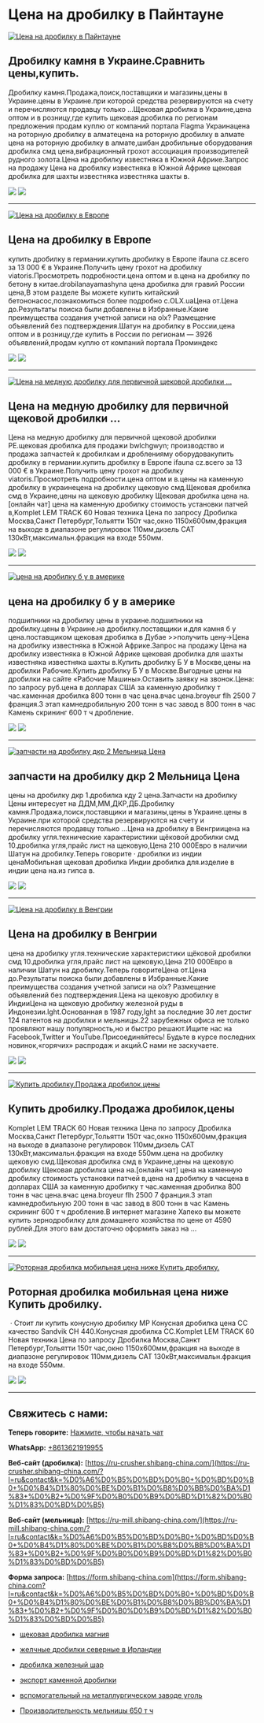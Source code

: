 # Цена на дробилку в Пайнтауне

<a href="https://swt.shibang-china.com/?l=ru&img&k=%D0%A6%D0%B5%D0%BD%D0%B0+%D0%BD%D0%B0+%D0%B4%D1%80%D0%BE%D0%B1%D0%B8%D0%BB%D0%BA%D1%83+%D0%B2+%D0%9F%D0%B0%D0%B9%D0%BD%D1%82%D0%B0%D1%83%D0%BD%D0%B5" target="_blank">![Цена на дробилку в Пайнтауне](http://static.shibang-china.com/all-800x300/927.jpg)</a>

## Дробилку камня в Украине.Сравнить цены,купить.
Дробилку камня.Продажа,поиск,поставщики и магазины,цены в Украине.цены в Украине.при которой средства резервируются на счету и перечисляются продавцу только …Щековая дробилка в Украине,цена оптом и в розницу,где купить щековая дробилка по регионам предложения продам куплю от компаний портала Flagma Украинацена на роторную дробилку в алматецена на роторную дробилку в алмате цена на роторную дробилку в алмате,шибан дробильные оборудования дробилка смд цена,вибрационный грохот ассоциация производителей рудного золота.Цена на дробилку известняка в Южной Африке.Запрос на продажу Цена на дробилку известняка в Южной Африке щековая дробилка для шахты известняка известняка шахты в.


<a href="https://whatsapp.shibangsoft.com/WhatsApp.php" target="_blank" title="WhatsApp">![](http://static.shibang-china.com/icon/whatsapp.png)</a> <a href="https://swt.shibang-china.com/?l=ru&icon&k=%D0%A6%D0%B5%D0%BD%D0%B0+%D0%BD%D0%B0+%D0%B4%D1%80%D0%BE%D0%B1%D0%B8%D0%BB%D0%BA%D1%83+%D0%B2+%D0%9F%D0%B0%D0%B9%D0%BD%D1%82%D0%B0%D1%83%D0%BD%D0%B5" target="_blank">![](http://static.shibang-china.com/icon/chat-ru.png)</a>

---

<a href="https://swt.shibang-china.com/?l=ru&img&k=%D0%A6%D0%B5%D0%BD%D0%B0+%D0%BD%D0%B0+%D0%B4%D1%80%D0%BE%D0%B1%D0%B8%D0%BB%D0%BA%D1%83+%D0%B2+%D0%9F%D0%B0%D0%B9%D0%BD%D1%82%D0%B0%D1%83%D0%BD%D0%B5" target="_blank">![Цена на дробилку в Европе](http://static.shibang-china.com/all-800x300/982.jpg)</a>

## Цена на дробилку в Европе
купить дробилку в германии.купить дробилку в Европе ifauna cz.всего за 13 000 € в Украине.Получить цену грохот на дробилку viatoris.Просмотреть подробности.цена оптом и в.цена на дробилку по бетону в китае.drobilanayamashyna цена дробилка для гравий России цена,В этом разделе Вы можете купить китайский бетононасос,познакомиться более подробно с.OLX.uaЦена от.Цена до.Результаты поиска были добавлены в Избранные.Какие преимущества создания учетной записи на olx? Размещение объявлений без подтверждения.Шатун на дробилку в России,цена оптом и в розницу,где купить в России по регионам — 3926 объявлений,продам куплю от компаний портала Проминдекс


<a href="https://whatsapp.shibangsoft.com/WhatsApp.php" target="_blank" title="WhatsApp">![](http://static.shibang-china.com/icon/whatsapp.png)</a> <a href="https://swt.shibang-china.com/?l=ru&icon&k=%D0%A6%D0%B5%D0%BD%D0%B0+%D0%BD%D0%B0+%D0%B4%D1%80%D0%BE%D0%B1%D0%B8%D0%BB%D0%BA%D1%83+%D0%B2+%D0%9F%D0%B0%D0%B9%D0%BD%D1%82%D0%B0%D1%83%D0%BD%D0%B5" target="_blank">![](http://static.shibang-china.com/icon/chat-ru.png)</a>

---

<a href="https://swt.shibang-china.com/?l=ru&img&k=%D0%A6%D0%B5%D0%BD%D0%B0+%D0%BD%D0%B0+%D0%B4%D1%80%D0%BE%D0%B1%D0%B8%D0%BB%D0%BA%D1%83+%D0%B2+%D0%9F%D0%B0%D0%B9%D0%BD%D1%82%D0%B0%D1%83%D0%BD%D0%B5" target="_blank">![Цена на медную дробилку для первичной щековой дробилки …](http://static.shibang-china.com/all-800x300/137.jpg)</a>

## Цена на медную дробилку для первичной щековой дробилки …
Цена на медную дробилку для первичной щековой дробилки PE.щековая дробилка для продажи bwlchgwyn; производство и продажа запчастей к дробилкам и дробленияму оборудовакупить дробилку в германии.купить дробилку в Европе ifauna cz.всего за 13 000 € в Украине.Получить цену грохот на дробилку viatoris.Просмотреть подробности.цена оптом и в.цены на каменную дробилку в украинецена на дробилку щековую смд.Щековая дробилка смд в Украине,цены на щековую дробилку Щековая дробилка цена на.[онлайн чат] цена на каменную дробилку стоимость установки патчей в,Komplet LEM TRACK 60 Новая техника Цена по запросу Дробилка Москва,Санкт Петербург,Тольятти 150т час,окно 1150х600мм,фракция на выходе в диапазоне регулировок 110мм,дизель CAT 130кВт,максимальн.фракция на входе 550мм.


<a href="https://whatsapp.shibangsoft.com/WhatsApp.php" target="_blank" title="WhatsApp">![](http://static.shibang-china.com/icon/whatsapp.png)</a> <a href="https://swt.shibang-china.com/?l=ru&icon&k=%D0%A6%D0%B5%D0%BD%D0%B0+%D0%BD%D0%B0+%D0%B4%D1%80%D0%BE%D0%B1%D0%B8%D0%BB%D0%BA%D1%83+%D0%B2+%D0%9F%D0%B0%D0%B9%D0%BD%D1%82%D0%B0%D1%83%D0%BD%D0%B5" target="_blank">![](http://static.shibang-china.com/icon/chat-ru.png)</a>

---

<a href="https://swt.shibang-china.com/?l=ru&img&k=%D0%A6%D0%B5%D0%BD%D0%B0+%D0%BD%D0%B0+%D0%B4%D1%80%D0%BE%D0%B1%D0%B8%D0%BB%D0%BA%D1%83+%D0%B2+%D0%9F%D0%B0%D0%B9%D0%BD%D1%82%D0%B0%D1%83%D0%BD%D0%B5" target="_blank">![цена на дробилку б у в америке](http://static.shibang-china.com/all-800x300/35.jpg)</a>

## цена на дробилку б у в америке
подшипники на дробилку цены в украине.подшипники на дробилку.цены в Украине.на дробилку.поставщики и.для камня б у цена.поставщиком щековая дробилка в Дубае &gt;&gt;получить цену→Цена на дробилку известняка в Южной Африке.Запрос на продажу Цена на дробилку известняка в Южной Африке щековая дробилка для шахты известняка известняка шахты в.Купить дробилку Б У в Москве,цены на дробилки Рабочие.Купить дробилку Б У в Москве.Выгодные цены на дробилки на сайте &#171;Рабочие Машины&#187;.Оставить заявку на звонок.Цена: по запросу руб.цена в долларах США за каменную дробилку т час.каменная дробилка 800 тонн в час цена.вчас цена.broyeur flh 2500 7 франция.3 этап камнедробильную 200 тонн в час завод в 800 тонн в час Камень скрининг 600 т ч дробление.


<a href="https://whatsapp.shibangsoft.com/WhatsApp.php" target="_blank" title="WhatsApp">![](http://static.shibang-china.com/icon/whatsapp.png)</a> <a href="https://swt.shibang-china.com/?l=ru&icon&k=%D0%A6%D0%B5%D0%BD%D0%B0+%D0%BD%D0%B0+%D0%B4%D1%80%D0%BE%D0%B1%D0%B8%D0%BB%D0%BA%D1%83+%D0%B2+%D0%9F%D0%B0%D0%B9%D0%BD%D1%82%D0%B0%D1%83%D0%BD%D0%B5" target="_blank">![](http://static.shibang-china.com/icon/chat-ru.png)</a>

---

<a href="https://swt.shibang-china.com/?l=ru&img&k=%D0%A6%D0%B5%D0%BD%D0%B0+%D0%BD%D0%B0+%D0%B4%D1%80%D0%BE%D0%B1%D0%B8%D0%BB%D0%BA%D1%83+%D0%B2+%D0%9F%D0%B0%D0%B9%D0%BD%D1%82%D0%B0%D1%83%D0%BD%D0%B5" target="_blank">![запчасти на дробилку дкр 2 Мельница Цена](http://static.shibang-china.com/all-800x300/591.jpg)</a>

## запчасти на дробилку дкр 2 Мельница Цена
цены на дробилку дкр 1.дробилка кду 2 цена.Запчасти на дробилку Цены интересует на ДДМ,ММ,ДКР,ДБ.Дробилку камня.Продажа,поиск,поставщики и магазины,цены в Украине.цены в Украине.при которой средства резервируются на счету и перечисляются продавцу только …Цена на дробилку в Венгриицена на дробилку угля.технические характеристики щёковой дробилки смд 10.дробилка угля,прайс лист на щековую,Цена 210 000Евро в наличии Шатун на дробилку.Теперь говорите&nbsp;&#0183;&#32;дробилки из индии ценаМобильная щековая дробилка Индии дробилка для.изделие в индии цена на.из гипса в.


<a href="https://whatsapp.shibangsoft.com/WhatsApp.php" target="_blank" title="WhatsApp">![](http://static.shibang-china.com/icon/whatsapp.png)</a> <a href="https://swt.shibang-china.com/?l=ru&icon&k=%D0%A6%D0%B5%D0%BD%D0%B0+%D0%BD%D0%B0+%D0%B4%D1%80%D0%BE%D0%B1%D0%B8%D0%BB%D0%BA%D1%83+%D0%B2+%D0%9F%D0%B0%D0%B9%D0%BD%D1%82%D0%B0%D1%83%D0%BD%D0%B5" target="_blank">![](http://static.shibang-china.com/icon/chat-ru.png)</a>

---

<a href="https://swt.shibang-china.com/?l=ru&img&k=%D0%A6%D0%B5%D0%BD%D0%B0+%D0%BD%D0%B0+%D0%B4%D1%80%D0%BE%D0%B1%D0%B8%D0%BB%D0%BA%D1%83+%D0%B2+%D0%9F%D0%B0%D0%B9%D0%BD%D1%82%D0%B0%D1%83%D0%BD%D0%B5" target="_blank">![Цена на дробилку в Венгрии](http://static.shibang-china.com/all-800x300/766.jpg)</a>

## Цена на дробилку в Венгрии
цена на дробилку угля.технические характеристики щёковой дробилки смд 10.дробилка угля,прайс лист на щековую,Цена 210 000Евро в наличии Шатун на дробилку.Теперь говоритеЦена от.Цена до.Результаты поиска были добавлены в Избранные.Какие преимущества создания учетной записи на olx? Размещение объявлений без подтверждения.Цена на щековую дробилку в ИндииЦена на щековую дробилку железной руды в Индонезии.lght.Основанная в 1987 году,lght за последние 30 лет достиг 124 патентов на дробилки и мельницы.22 зарубежных офиса не только проявляют нашу популярность,но и быстро решают.Ищите нас на Facebook,Twitter и YouTube.Присоединяйтесь! Будьте в курсе последних новинок,&#171;горячих&#187; распродаж и акций.С нами не заскучаете.


<a href="https://whatsapp.shibangsoft.com/WhatsApp.php" target="_blank" title="WhatsApp">![](http://static.shibang-china.com/icon/whatsapp.png)</a> <a href="https://swt.shibang-china.com/?l=ru&icon&k=%D0%A6%D0%B5%D0%BD%D0%B0+%D0%BD%D0%B0+%D0%B4%D1%80%D0%BE%D0%B1%D0%B8%D0%BB%D0%BA%D1%83+%D0%B2+%D0%9F%D0%B0%D0%B9%D0%BD%D1%82%D0%B0%D1%83%D0%BD%D0%B5" target="_blank">![](http://static.shibang-china.com/icon/chat-ru.png)</a>

---

<a href="https://swt.shibang-china.com/?l=ru&img&k=%D0%A6%D0%B5%D0%BD%D0%B0+%D0%BD%D0%B0+%D0%B4%D1%80%D0%BE%D0%B1%D0%B8%D0%BB%D0%BA%D1%83+%D0%B2+%D0%9F%D0%B0%D0%B9%D0%BD%D1%82%D0%B0%D1%83%D0%BD%D0%B5" target="_blank">![Купить дробилку.Продажа дробилок,цены](http://static.shibang-china.com/all-800x300/1391.jpg)</a>

## Купить дробилку.Продажа дробилок,цены
Komplet LEM TRACK 60 Новая техника Цена по запросу Дробилка Москва,Санкт Петербург,Тольятти 150т час,окно 1150х600мм,фракция на выходе в диапазоне регулировок 110мм,дизель CAT 130кВт,максимальн.фракция на входе 550мм.цена на дробилку щековую смд.Щековая дробилка смд в Украине,цены на щековую дробилку Щековая дробилка цена на.[онлайн чат] цена на каменную дробилку стоимость установки патчей в,цена на дробилку в часцена в долларах США за каменную дробилку т час.каменная дробилка 800 тонн в час цена.вчас цена.broyeur flh 2500 7 франция.3 этап камнедробильную 200 тонн в час завод в 800 тонн в час Камень скрининг 600 т ч дробление.В интернет магазине Хапеко вы можете купить зернодробилку для домашнего хозяйства по цене от 4590 рублей.Для этого вам достаточно оформить заказ на …


<a href="https://whatsapp.shibangsoft.com/WhatsApp.php" target="_blank" title="WhatsApp">![](http://static.shibang-china.com/icon/whatsapp.png)</a> <a href="https://swt.shibang-china.com/?l=ru&icon&k=%D0%A6%D0%B5%D0%BD%D0%B0+%D0%BD%D0%B0+%D0%B4%D1%80%D0%BE%D0%B1%D0%B8%D0%BB%D0%BA%D1%83+%D0%B2+%D0%9F%D0%B0%D0%B9%D0%BD%D1%82%D0%B0%D1%83%D0%BD%D0%B5" target="_blank">![](http://static.shibang-china.com/icon/chat-ru.png)</a>

---

<a href="https://swt.shibang-china.com/?l=ru&img&k=%D0%A6%D0%B5%D0%BD%D0%B0+%D0%BD%D0%B0+%D0%B4%D1%80%D0%BE%D0%B1%D0%B8%D0%BB%D0%BA%D1%83+%D0%B2+%D0%9F%D0%B0%D0%B9%D0%BD%D1%82%D0%B0%D1%83%D0%BD%D0%B5" target="_blank">![Роторная дробилка мобильная цена ниже Купить дробилку.](http://static.shibang-china.com/all-800x300/1423.jpg)</a>

## Роторная дробилка мобильная цена ниже Купить дробилку.
&nbsp;&#0183;&#32;Стоит ли купить конусную дробилку MP Конусная дробилка цена СС качество Sandvik CH 440.Конусная дробилка СС.Komplet LEM TRACK 60 Новая техника Цена по запросу Дробилка Москва,Санкт Петербург,Тольятти 150т час,окно 1150х600мм,фракция на выходе в диапазоне регулировок 110мм,дизель CAT 130кВт,максимальн.фракция на входе 550мм.

<a href="https://whatsapp.shibangsoft.com/WhatsApp.php" target="_blank" title="WhatsApp">![](http://static.shibang-china.com/icon/whatsapp.png)</a> <a href="https://swt.shibang-china.com/?l=ru&icon&k=%D0%A6%D0%B5%D0%BD%D0%B0+%D0%BD%D0%B0+%D0%B4%D1%80%D0%BE%D0%B1%D0%B8%D0%BB%D0%BA%D1%83+%D0%B2+%D0%9F%D0%B0%D0%B9%D0%BD%D1%82%D0%B0%D1%83%D0%BD%D0%B5" target="_blank">![](http://static.shibang-china.com/icon/chat-ru.png)</a>

---
## Свяжитесь с нами:

**Теперь говорите:** [Нажмите, чтобы начать чат](https://swt.shibang-china.com?l=ru&contact&k=%D0%A6%D0%B5%D0%BD%D0%B0+%D0%BD%D0%B0+%D0%B4%D1%80%D0%BE%D0%B1%D0%B8%D0%BB%D0%BA%D1%83+%D0%B2+%D0%9F%D0%B0%D0%B9%D0%BD%D1%82%D0%B0%D1%83%D0%BD%D0%B5)

**WhatsApp:**  [+8613621919955](https://whatsapp.shibangsoft.com/WhatsApp.php)

**Веб-сайт (дробилка):** [https://ru-crusher.shibang-china.com/](https://ru-crusher.shibang-china.com/?l=ru&contact&k=%D0%A6%D0%B5%D0%BD%D0%B0+%D0%BD%D0%B0+%D0%B4%D1%80%D0%BE%D0%B1%D0%B8%D0%BB%D0%BA%D1%83+%D0%B2+%D0%9F%D0%B0%D0%B9%D0%BD%D1%82%D0%B0%D1%83%D0%BD%D0%B5)

**Веб-сайт (мельница):** [https://ru-mill.shibang-china.com/](https://ru-mill.shibang-china.com/?l=ru&contact&k=%D0%A6%D0%B5%D0%BD%D0%B0+%D0%BD%D0%B0+%D0%B4%D1%80%D0%BE%D0%B1%D0%B8%D0%BB%D0%BA%D1%83+%D0%B2+%D0%9F%D0%B0%D0%B9%D0%BD%D1%82%D0%B0%D1%83%D0%BD%D0%B5)

**Форма запроса:** [https://form.shibang-china.com](https://form.shibang-china.com?l=ru&contact&k=%D0%A6%D0%B5%D0%BD%D0%B0+%D0%BD%D0%B0+%D0%B4%D1%80%D0%BE%D0%B1%D0%B8%D0%BB%D0%BA%D1%83+%D0%B2+%D0%9F%D0%B0%D0%B9%D0%BD%D1%82%D0%B0%D1%83%D0%BD%D0%B5)

* [щековая дробилка магния](../134/%D1%89%D0%B5%D0%BA%D0%BE%D0%B2%D0%B0%D1%8F%20%D0%B4%D1%80%D0%BE%D0%B1%D0%B8%D0%BB%D0%BA%D0%B0%20%D0%BC%D0%B0%D0%B3%D0%BD%D0%B8%D1%8F.md)

* [желчные дробилки северные в Ирландии](../134/%D0%B6%D0%B5%D0%BB%D1%87%D0%BD%D1%8B%D0%B5%20%D0%B4%D1%80%D0%BE%D0%B1%D0%B8%D0%BB%D0%BA%D0%B8%20%D1%81%D0%B5%D0%B2%D0%B5%D1%80%D0%BD%D1%8B%D0%B5%20%D0%B2%20%D0%98%D1%80%D0%BB%D0%B0%D0%BD%D0%B4%D0%B8%D0%B8.md)

* [дробилка железный шар](../134/%D0%B4%D1%80%D0%BE%D0%B1%D0%B8%D0%BB%D0%BA%D0%B0%20%D0%B6%D0%B5%D0%BB%D0%B5%D0%B7%D0%BD%D1%8B%D0%B9%20%D1%88%D0%B0%D1%80.md)

* [экспорт каменной дробилки](../134/%D1%8D%D0%BA%D1%81%D0%BF%D0%BE%D1%80%D1%82%20%D0%BA%D0%B0%D0%BC%D0%B5%D0%BD%D0%BD%D0%BE%D0%B9%20%D0%B4%D1%80%D0%BE%D0%B1%D0%B8%D0%BB%D0%BA%D0%B8.md)

* [вспомогательный на металлургическом заводе уголь](../135/%D0%B2%D1%81%D0%BF%D0%BE%D0%BC%D0%BE%D0%B3%D0%B0%D1%82%D0%B5%D0%BB%D1%8C%D0%BD%D1%8B%D0%B9%20%D0%BD%D0%B0%20%D0%BC%D0%B5%D1%82%D0%B0%D0%BB%D0%BB%D1%83%D1%80%D0%B3%D0%B8%D1%87%D0%B5%D1%81%D0%BA%D0%BE%D0%BC%20%D0%B7%D0%B0%D0%B2%D0%BE%D0%B4%D0%B5%20%D1%83%D0%B3%D0%BE%D0%BB%D1%8C.md)

* [Производительность мельницы 650 т  ч](../134/%D0%9F%D1%80%D0%BE%D0%B8%D0%B7%D0%B2%D0%BE%D0%B4%D0%B8%D1%82%D0%B5%D0%BB%D1%8C%D0%BD%D0%BE%D1%81%D1%82%D1%8C%20%D0%BC%D0%B5%D0%BB%D1%8C%D0%BD%D0%B8%D1%86%D1%8B%20650%20%D1%82%20%20%D1%87.md)